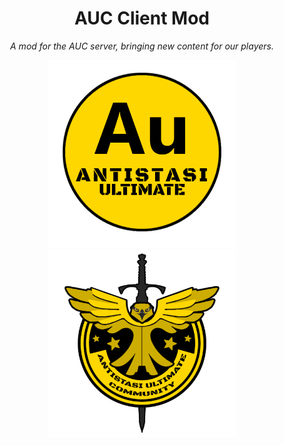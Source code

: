 <div align="center">
  <h1>AUC Client Mod</h1>
  <p>
    <i>A mod for the AUC server, bringing new content for our players.</i>
  </p>
  
  <p float="left">
    <img src="/Yellow.png" width="300" />
    <img src="/YellowAUC.png" width="300" /> 
  </p>
</div>